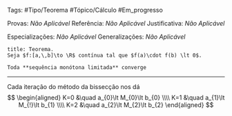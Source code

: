 Tags: #Tipo/Teorema #Tópico/Cálculo #Em_progresso

Provas: _Não Aplicável_
Referência: _Não Aplicável_
Justificativa: _Não Aplicável_

Especializações: _Não Aplicável_
Generalizações: _Não Aplicável_

```ad-info
title: Teorema.
Seja $f:[a,\,b]\to \R$ contínua tal que $f(a)\cdot f(b) \lt 0$.

Toda **sequência monótona limitada** converge
```
---

Cada iteração do método da bissecção nos dá
$$
\begin{aligned}
K=0 &\quad a_{0}\lt M_{0}\lt b_{0}
\\\\
K=1 &\quad a_{1}\lt M_{!}\lt b_{1}
\\\\
K=2 &\quad a_{2}\lt M_{2}\lt b_{2}
\end{aligned}
$$
